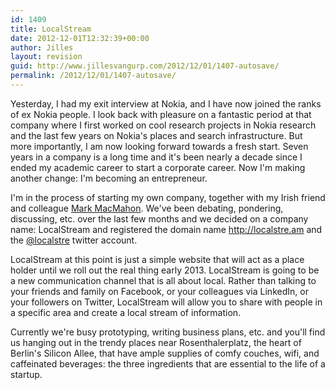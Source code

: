 ```yaml
---
id: 1409
title: LocalStream
date: 2012-12-01T12:32:39+00:00
author: Jilles
layout: revision
guid: http://www.jillesvangurp.com/2012/12/01/1407-autosave/
permalink: /2012/12/01/1407-autosave/
---
```

Yesterday, I had my exit interview at Nokia, and I have now joined the ranks of ex Nokia people. I look back with pleasure on a fantastic period at that company where I first worked on cool research projects in Nokia research and the last few years on Nokia's places and search infrastructure. But more importantly, I am now looking forward towards a fresh start. Seven years in a company is a long time and it's been nearly a decade since I ended my academic career to start a corporate career. Now I'm making another change: I'm becoming an entrepreneur.

I'm in the process of starting my own company, together with my Irish friend and colleague <a href="http://markmacmahon.com">Mark MacMahon</a>. We've been debating, pondering, discussing, etc. over the last few months and we decided on a company name: LocalStream and registered the domain name <a href="http://localstre.am">http://localstre.am</a> and the <a href="https://twitter.com/LocalStre">@localstre</a> twitter account.

LocalStream at this point is just a simple website that will act as a place holder until we roll out the real thing early 2013. LocalStream is going to be a new communication channel that is all about local. Rather than talking to your friends and family on Facebook, or your colleagues via LinkedIn, or your followers on Twitter, LocalStream will allow you to share with people in a specific area and create a local stream of information.

Currently we're busy prototyping, writing business plans, etc. and you'll find us hanging out in the trendy places near Rosenthalerplatz, the heart of Berlin's Silicon Allee, that have ample supplies of comfy couches, wifi, and caffeinated beverages: the three ingredients that are essential to the life of a startup.